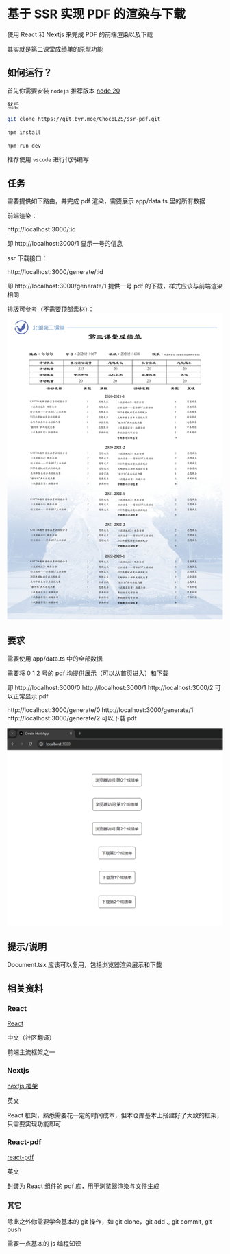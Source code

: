 # 基于 SSR 实现 PDF 的渲染与下载

使用 React 和 Nextjs 来完成 PDF 的前端渲染以及下载

其实就是第二课堂成绩单的原型功能

## 如何运行？

首先你需要安装 `nodejs` 推荐版本 [node 20](https://nodejs.org/zh-cn)

然后

```bash
git clone https://git.byr.moe/ChocoLZS/ssr-pdf.git
```

```bash
npm install
```

```bash
npm run dev
```

推荐使用 `vscode` 进行代码编写

## 任务

需要提供如下路由，并完成 pdf 渲染，需要展示 app/data.ts 里的所有数据

前端渲染：

http://localhost:3000/:id

即 http://localhost:3000/1 显示一号的信息

ssr 下载接口：

http://localhost:3000/generate/:id

即 http://localhost:3000/generate/1 提供一号 pdf 的下载，样式应该与前端渲染相同

排版可参考（不需要顶部素材）：![成绩单示例](/docs/report-example.jpg)

## 要求

需要使用 app/data.ts 中的全部数据

需要将 0 1 2 号的 pdf 均提供展示（可以从首页进入）和下载

即 http://localhost:3000/0 http://localhost:3000/1 http://localhost:3000/2 可以正常显示 pdf

http://localhost:3000/generate/0 http://localhost:3000/generate/1 http://localhost:3000/generate/2 可以下载 pdf

![首页](/docs/homepage.png)

## 提示/说明

Document.tsx 应该可以复用，包括浏览器渲染展示和下载

## 相关资料

### React

[React](https://zh-hans.react.dev/)

中文（社区翻译）

前端主流框架之一

### Nextjs

[nextjs 框架](https://nextjs.org/docs)

英文

React 框架，熟悉需要花一定的时间成本，但本仓库基本上搭建好了大致的框架，只需要实现功能即可

### React-pdf

[react-pdf](https://react-pdf.org/)

英文

封装为 React 组件的 pdf 库，用于浏览器渲染与文件生成

### 其它

除此之外你需要学会基本的 git 操作，如 git clone，git add ., git commit, git push

需要一点基本的 js 编程知识
